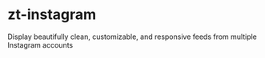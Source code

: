 # zt-instagram
Display beautifully clean, customizable, and responsive feeds from multiple Instagram accounts
